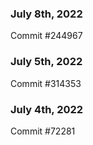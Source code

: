 ### July 8th, 2022

Commit #244967

### July 5th, 2022

Commit #314353


### July 4th, 2022

Commit #72281
